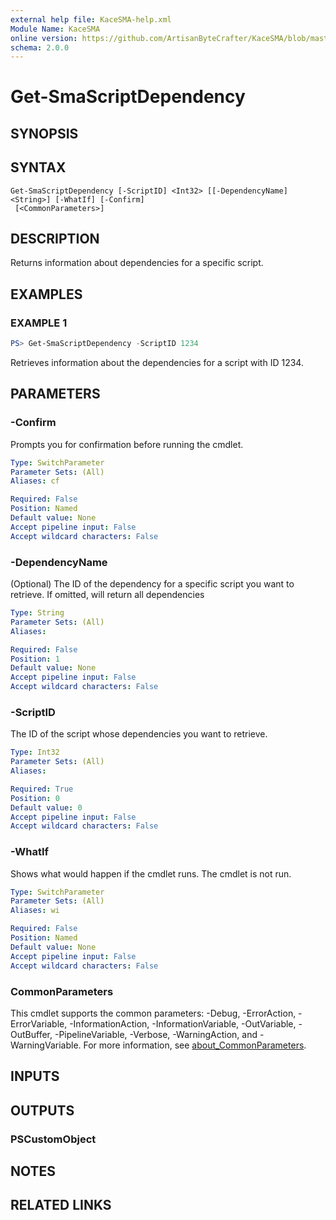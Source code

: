 ```yaml
---
external help file: KaceSMA-help.xml
Module Name: KaceSMA
online version: https://github.com/ArtisanByteCrafter/KaceSMA/blob/master/docs/Get-SmaScriptDependency.md
schema: 2.0.0
---
```


# Get-SmaScriptDependency

## SYNOPSIS

## SYNTAX

```
Get-SmaScriptDependency [-ScriptID] <Int32> [[-DependencyName] <String>] [-WhatIf] [-Confirm]
 [<CommonParameters>]
```

## DESCRIPTION
Returns information about dependencies for a specific script.

## EXAMPLES

### EXAMPLE 1
```powershell
PS> Get-SmaScriptDependency -ScriptID 1234
```

Retrieves information about the dependencies for a script with ID 1234.

## PARAMETERS

### -Confirm
Prompts you for confirmation before running the cmdlet.

```yaml
Type: SwitchParameter
Parameter Sets: (All)
Aliases: cf

Required: False
Position: Named
Default value: None
Accept pipeline input: False
Accept wildcard characters: False
```

### -DependencyName
(Optional) The ID of the dependency for a specific script you want to retrieve.
If omitted, will return all dependencies

```yaml
Type: String
Parameter Sets: (All)
Aliases:

Required: False
Position: 1
Default value: None
Accept pipeline input: False
Accept wildcard characters: False
```

### -ScriptID
The ID of the script whose dependencies you want to retrieve.

```yaml
Type: Int32
Parameter Sets: (All)
Aliases:

Required: True
Position: 0
Default value: 0
Accept pipeline input: False
Accept wildcard characters: False
```

### -WhatIf
Shows what would happen if the cmdlet runs.
The cmdlet is not run.

```yaml
Type: SwitchParameter
Parameter Sets: (All)
Aliases: wi

Required: False
Position: Named
Default value: None
Accept pipeline input: False
Accept wildcard characters: False
```

### CommonParameters
This cmdlet supports the common parameters: -Debug, -ErrorAction, -ErrorVariable, -InformationAction, -InformationVariable, -OutVariable, -OutBuffer, -PipelineVariable, -Verbose, -WarningAction, and -WarningVariable. For more information, see [about_CommonParameters](http://go.microsoft.com/fwlink/?LinkID=113216).

## INPUTS

## OUTPUTS

### PSCustomObject
## NOTES

## RELATED LINKS

